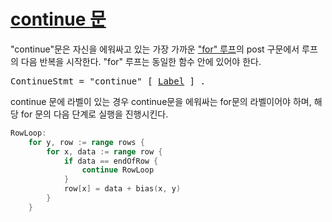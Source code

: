 # [continue 문](#continue-statements)

"continue"문은 자신을 에워싸고 있는 가장 가까운 ["for" 루프](/Statements/for_statements.html)의 post 구문에서 루프의 다음 반복을 시작한다. "for" 루프는 동일한 함수 안에 있어야 한다.

<pre>
<a id="ContinueStmt">ContinueStmt</a> = "continue" [ <a href="/Statements/labeled_statements.html#Label">Label</a> ] .
</pre>

continue 문에 라벨이 있는 경우 continue문을 에워싸는 for문의 라벨이어야 하며, 해당 for 문의 다음 단계로 실행을 진행시킨다.

```go
RowLoop:
    for y, row := range rows {
        for x, data := range row {
            if data == endOfRow {
                continue RowLoop
            }
            row[x] = data + bias(x, y)
        }
    }
```
